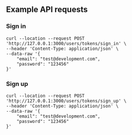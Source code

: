 ## Example API requests

### Sign in
```curl
curl --location --request POST 'http://127.0.0.1:3000/users/tokens/sign_in' \
--header 'Content-Type: application/json' \
--data-raw '{
    "email": "test@development.com",
    "password": "123456"
}'
```

### Sign up
```curl
curl --location --request POST 'http://127.0.0.1:3000/users/tokens/sign_up' \
--header 'Content-Type: application/json' \
--data-raw '{
    "email": "test@development.com",
    "password": "123456"
}'
```
